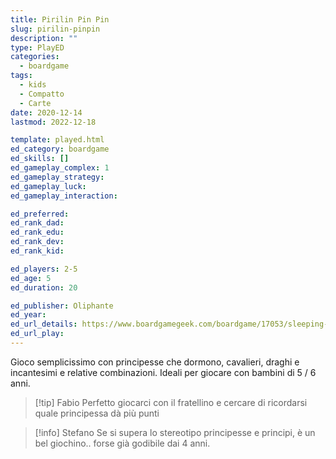 ```yaml
---
title: Pirilin Pin Pin
slug: pirilin-pinpin
description: ""
type: PlayED
categories:
  - boardgame
tags:
  - kids
  - Compatto
  - Carte
date: 2020-12-14
lastmod: 2022-12-18

template: played.html
ed_category: boardgame
ed_skills: []
ed_gameplay_complex: 1
ed_gameplay_strategy: 
ed_gameplay_luck: 
ed_gameplay_interaction: 

ed_preferred: 
ed_rank_dad: 
ed_rank_edu: 
ed_rank_dev: 
ed_rank_kid: 

ed_players: 2-5
ed_age: 5
ed_duration: 20

ed_publisher: Oliphante
ed_year: 
ed_url_details: https://www.boardgamegeek.com/boardgame/17053/sleeping-queens
ed_url_play: 
---
```


Gioco semplicissimo con principesse che dormono, cavalieri, draghi e incantesimi e relative combinazioni. Ideali per giocare con bambini di 5 / 6 anni.

> [!tip] Fabio
> Perfetto giocarci con il fratellino e cercare di ricordarsi quale principessa dà più punti

> [!info] Stefano
> Se si supera lo stereotipo principesse e principi, è un bel giochino.. forse già godibile dai 4 anni.


